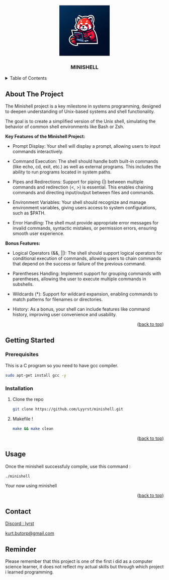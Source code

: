 <!-- Improved compatibility of back to top link: See: https://github.com/othneildrew/Best-README-Template/pull/73 -->
<a name="readme-top"></a>
<!--
*** Thanks for checking out the Best-README-Template. If you have a suggestion
*** that would make this better, please fork the repo and create a pull request
*** or simply open an issue with the tag "enhancement".
*** Don't forget to give the project a star!
*** Thanks again! Now go create something AMAZING! :D
-->



<!-- PROJECT SHIELDS -->
<!--
*** I'm using markdown "reference style" links for readability.
*** Reference links are enclosed in brackets [ ] instead of parentheses ( ).
*** See the bottom of this document for the declaration of the reference variables
*** for contributors-url, forks-url, etc. This is an optional, concise syntax you may use.
*** https://www.markdownguide.org/basic-syntax/#reference-style-links
-->


<!-- PROJECT LOGO -->
<br />
<div align="center">
  <a href="https://github.com/othneildrew/Best-README-Template">
    <img src="logo/Redfox_coding.jpg" alt="Logo" width="160" height="160">
  </a>

  <h3 align="center">MINISHELL</h3>



</div>


<!-- TABLE OF CONTENTS -->
<details>
  <summary>Table of Contents</summary>
  <ol>
    <li>
      <a href="#about-the-project">About The Project</a>
    </li>
    <li>
      <a href="#getting-started">Getting Started</a>
      <ul>
        <li><a href="#installation">Installation</a></li>
      </ul>
    </li>
    <li><a href="#contact">Contact</a></li>
  </ol>
</details>



<!-- ABOUT THE PROJECT -->
## About The Project

The Minishell project is a key milestone in systems programming, 
designed to deepen understanding of Unix-based systems and shell functionality. 

The goal is to create a simplified version of the Unix shell, 
simulating the behavior of common shell environments like Bash or Zsh.

**Key Features of the Minishell Project:**
- Prompt Display: Your shell will display a prompt, allowing users to input commands interactively.

- Command Execution: The shell should handle both built-in commands (like echo, cd, exit, etc.) as well as external programs. This includes the ability to run programs located in system paths.

- Pipes and Redirections: Support for piping (|) between multiple commands and redirection (<, >) is essential. This enables chaining commands and directing input/output between files and commands.

- Environment Variables: Your shell should recognize and manage environment variables, giving users access to system configurations, such as $PATH.

- Error Handling: The shell must provide appropriate error messages for invalid commands, syntactic mistakes, or permission errors, ensuring smooth user experience.

**Bonus Features:**
- Logical Operators (&&, ||): The shell should support logical operators for conditional execution of commands, allowing users to chain commands that depend on the success or failure of the previous command.

- Parentheses Handling: Implement support for grouping commands with parentheses, allowing the user to execute multiple commands in subshells.

- Wildcards (*): Support for wildcard expansion, enabling commands to match patterns for filenames or directories.

- History: As a bonus, your shell can include features like command history, improving user convenience and usability.



<p align="right">(<a href="#readme-top">back to top</a>)</p>


<!-- GETTING STARTED -->
## Getting Started

### Prerequisites

This is a C program so you need to have gcc compiler.
  ```sh
  sudo apt-get install gcc -y
  ```

### Installation

1. Clone the repo
   ```sh
   git clone https://github.com/Lyyrst/minishell.git
2. Makefile !
   ```sh
   make && make clean
   ```
<p align="right">(<a href="#readme-top">back to top</a>)</p>



<!-- USAGE EXAMPLES -->
## Usage

Once the minishell successfuly compile, use this command :
```sh
./minishell
```
Your now using minishell
<p align="right">(<a href="#readme-top">back to top</a>)</p>

<!-- CONTACT -->
## Contact

[Discord : lyrst](https://discord.com/users/257192704537001984)

kurt.butorp@gmail.com

## Reminder

Please remember that this project is one of the first i did as a computer science learner, it does not reflect my actual skills but through which project i learned programming.

